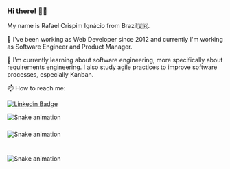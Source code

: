 ### Hi there! 👋😄

My name is Rafael Crispim Ignácio from Brazil🇧🇷.

🔭 I've been working as Web Developer since 2012 and currently I'm working as Software Engineer and Product Manager.

🌱 I'm currently learning about software engineering, more specifically about requirements engineering. I also study agile practices to improve software processes, especially Kanban.

📫 How to reach me:

[![Linkedin Badge](https://img.shields.io/badge/-LinkedIn-blue?style=for-the-badge&logo=Linkedin&logoColor=white&link=https://www.linkedin.com/in/rafael-crispim-ignacio)](https://www.linkedin.com/in/rafael-crispim-ignacio)

<img src="https://raw.githubusercontent.com/rafaelign/rafaelign/refs/heads/master/snake.yml" alt="Snake animation" />

###

<img src="https://raw.githubusercontent.com/rafaelign/rafaelign/snake.svg" alt="Snake animation" />

###

<br clear="both">

<img src="https://raw.githubusercontent.com/rafaelign/rafaelign/snake.svg" alt="Snake animation" />

###

<!--
**rafaelign/rafaelign** is a ✨ _special_ ✨ repository because its `README.md` (this file) appears on your GitHub profile.

Here are some ideas to get you started:

- 🔭 I’m currently working on ...
- 🌱 I’m currently learning ...
- 👯 I’m looking to collaborate on ...
- 🤔 I’m looking for help with ...
- 💬 Ask me about ...
- 📫 How to reach me: ...
- 😄 Pronouns: ...
- ⚡ Fun fact: ...
-->
